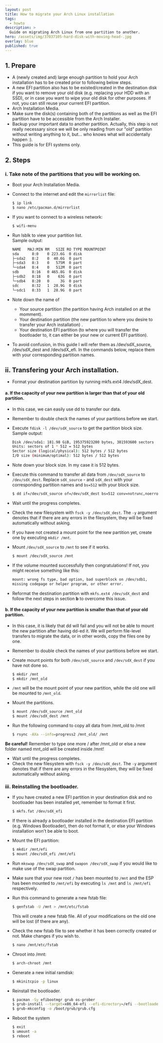 ```yaml
---
layout: post
title: How to migrate your Arch Linux installation
tags:
  - howto
description: >
  Guide on migrating Arch Linux from one partition to another.
hero: /assets/img/37037105-hard-disk-with-moving-head-.jpg
overlay: blue
published: true
---
```


## 1. Prepare
- A (newly created and) large enough partition to hold your Arch installation has to be created prior to following below steps.
- A new EFI partition also has to be existed/created in the destination disk if you want to remove your old disk (e.g. replacing your HDD with an SSD), or in case you want to wipe your old disk for other purposes. If not, you can still reuse your current EFI partition.
- Arch Installation Media.
- Make sure the disk(s) containing both of the partitions as well as the EFI partition have to be accessible from the Arch Installer.
- Backup your important data to another partition. Actually, this step is not really necessary since we will be only reading from our "old" partition without writing anything to it, but... who knows what will accidentally happen :).
- This guide is for EFI systems only.

## 2. Steps
### i. Take note of the partitions that you will be working on.
- Boot your Arch Installation Media.
- Connect to the internet and edit the `mirrorlist` file:
  ~~~bash
  $ ip link
  $ nano /etc/pacman.d/mirrorlist
  ~~~

- If you want to connect to a wireless network:
  ~~~bash
  $ wifi-menu
  ~~~


- Run lsblk to view your partition list.<br>Sample output:
  ~~~bash
  NAME   MAJ:MIN RM   SIZE RO TYPE MOUNTPOINT
  sda      8:0    0 223.6G  0 disk
  ├─sda2   8:2    0  40.6G  0 part 
  ├─sda3   8:3    0   575M  0 part 
  └─sda4   8:4    0   512M  0 part 
  sdb      8:16   0 465.8G  0 disk 
  ├─sdb2   8:18   0    63G  0 part 
  └─sdb4   8:20   0     3G  0 part 
  sdc      8:32   1  28.9G  0 disk 
  └─sdc1   8:33   1  28.9G  0 part
  ~~~


- Note down the name of
  - Your source partition (the partition having Arch installed on at the momment).
  - Your destination partition (the new partition to where you desire to transfer your Arch installation) .
  - Your destination EFI partition (to where you will transfer the bootloader to, it can either be your new or current EFI partition).
- To avoid confusion, in this guide I will refer them as /dev/sdX_source, /dev/sdX_dest and /dev/sdX_efi. In the commands below, replace them with your corresponding partition names.

## ii. Transfering your Arch installation.
- Format your destination partition by running mkfs.ext4 /dev/sdX_dest.

#### a. If the capacity of your new partition is larger than that of your old partition.
- In this case, we can easily use dd to transfer our data.
- Remember to double check the names of your partitions before we start.
- Execute `fdisk -l /dev/sdX_source` to get the partition block size.<br>Sample output:
  ~~~bash
  Disk /dev/sda1: 181.98 GiB, 195375923200 bytes, 381593600 sectors
  Units: sectors of 1 * 512 = 512 bytes
  Sector size (logical/physical): 512 bytes / 512 bytes
  I/O size (minimum/optimal): 512 bytes / 512 bytes
  ~~~


- Note down your block size. In my case it is 512 bytes.
- Execute this command to transfer all data from `/dev/sdX_source` to `/dev/sdX_dest`. Replace `sdX_source` - and `sdX_dest` with your corresponding partition names and `bs=512` with your block size.
  ~~~bash
  $ dd if=/dev/sdX_source of=/dev/sdX_dest bs=512 conv=notrunc,noerror,sync status=progress
  ~~~


- Wait until the progress completes.
- Check the new filesystem with `fsck -y /dev/sdX_dest`. The `-y` argument denotes that if there are any errors in the filesystem, they will be fixed automatically without asking.
- If you have not created a mount point for the new partition yet, create one by executing `mkdir /mnt`.
- Mount `/dev/sdX_source` to `/mnt` to see if it works.
  ~~~bash
  $ mount /dev/sdX_source /mnt
  ~~~


- If the volume mounted successfully then congratulations! If not, you might receive something like this:
  ~~~bash
  mount: wrong fs type, bad option, bad superblock on /dev/sdb1, 
  missing codepage or helper program, or other error.
  ~~~


- Reformat the destination partition with `mkfs.ext4 /dev/sdX_dest` and follow the next steps in section **b** to overcome this issue.

#### b. If the capacity of your new partition is smaller than that of your old partition.
- In this case, it is likely that dd will fail and you will not be able to mount the new partition after having dd-ed it. We will perform file-level transfers to migrate the data, or in other words, copy the files one by one.
- Remember to double check the names of your partitions before we start.
- Create mount points for both `/dev/sdX_source` and `/dev/sdX_dest` if you have not done so.
  ~~~bash
  $ mkdir /mnt
  $ mkdir /mnt_old 
  ~~~


- `/mnt` will be the mount point of your new partition, while the old one will be mounted to `/mnt_old`.
- Mount the partitions.
  ~~~bash
  $ mount /dev/sdX_source /mnt_old
  $ mount /dev/sdX_dest /mnt
  ~~~

- Run the following command to copy all data from /mnt_old to /mnt
  ~~~bash
  $ rsync -AXa --info=progress2 /mnt_old/ /mnt
  ~~~

**Be careful!** Remember to type one more / after /mnt_old or else a new folder named mnt_old will be created inside /mnt!

- Wait until the progress completes.
- Check the new filesystem with `fsck -y /dev/sdX_dest`. The `-y` argument denotes that if there are any errors in the filesystem, they will be fixed automatically without asking.

### iii. Reinstalling the bootloader.
- If you have created a new EFI partition in your destination disk and no bootloader has been installed yet, remember to format it first.
  ~~~bash
  $ mkfs.fat /dev/sdX_efi
  ~~~

- If there is already a bootloader installed in the destination EFI partition (e.g. Windows Bootloader), then do not format it, or else your Windows installation won't be able to boot.
- Mount the EFI partition:
  ~~~bash
  $ mkdir /mnt/efi
  $ mount /dev/sdX_efi /mnt/efi
  ~~~

- Run `mkswap /dev/sdX_swap` and `swapon /dev/sdX_swap` if you would like to make use of the swap partition.
- Make sure that your new root `/` has been mounted to `/mnt` and the ESP has been mounted to `/mnt/efi` by executing `ls /mnt` and `ls /mnt/efi` respectively.
- Run this command to generate a new fstab file:
  ~~~bash
  $ genfstab -U /mnt > /mnt/etc/fstab
  ~~~
  This will create a new fstab file. All of your modifications on the old one will be lost (if there are any).
- Check the new fstab file to see whether it has been correctly created or not. Make changes if you wish to.
  ~~~bash
  $ nano /mnt/etc/fstab
  ~~~

- Chroot into /mnt:
  ~~~bash
  $ arch-chroot /mnt
  ~~~

- Generate a new initial ramdisk:
  ~~~bash
  $ mkinitcpio -p linux
  ~~~

- Reinstall the bootloader.
  ~~~bash
  $ pacman -Sy efibootmgr grub os-prober
  $ grub-install --target=x86_64-efi --efi-directory=/efi --bootloader-id=GRUB
  $ grub-mkconfig -o /boot/grub/grub.cfg
  ~~~

- Reboot the system
  ~~~bash
  $ exit
  $ umount -a
  $ reboot
  ~~~
